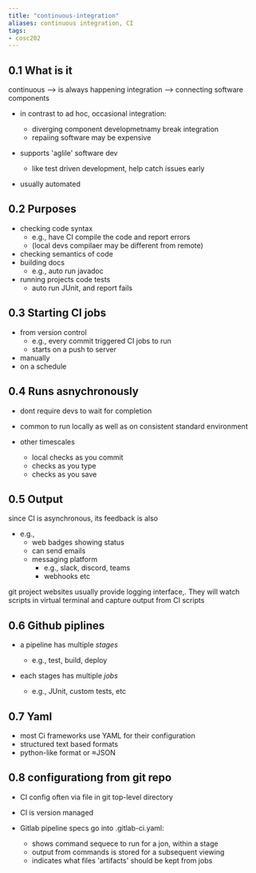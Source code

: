 ```yaml
---
title: "continuous-integration"
aliases: continuous integration, CI
tags: 
- cosc202
---
```

## 0.1 What is it
continuous --> is always happening
integration --> connecting software components

- in contrast to ad hoc, occasional integration:
	- diverging component developmetnamy break integration
	- repaiing software may be expensive

- supports 'aglile' software dev
	- like test driven development, help catch issues early

- usually automated

## 0.2 Purposes
- checking code syntax
	- e.g., have CI compile the code and report errors
	- (local devs compilaer may be different from remote)
- checking semantics of code
- building docs
	- e.g., auto run javadoc
- running projects code tests
	- auto run JUnit, and report fails

## 0.3 Starting CI jobs
- from version control
	- e.g., every commit triggered CI jobs to run
	- starts on a push to server
- manually
- on a schedule

## 0.4 Runs asnychronously
- dont require devs to wait for completion
- common to run locally as well as on consistent standard environment

- other timescales
	 - local checks as you commit
	 - checks as you type
	 - checks as you save

## 0.5 Output
since CI is asynchronous, its feedback is also

- e.g., 
	- web badges showing status
	- can send emails
	- messaging platform
		- e.g., slack, discord, teams
		- webhooks etc

git project websites usually provide logging interface,. They will watch scripts in virtual terminal and capture output from CI scripts

## 0.6 Github piplines

- a pipeline has multiple _stages_
	- e.g., test, build, deploy

- each stages has multiple _jobs_
	- e.g., JUnit, custom tests, etc

## 0.7 Yaml

- most Ci frameworks use YAML for their configuration
- structured text based formats
- python-like format or ≈JSON

## 0.8 configurationg from git repo

- CI config often via file in git top-level directory
- CI is version managed

- Gitlab pipeline specs go into .gitlab-ci.yaml:
	- shows command sequece to run for a jon, within a stage
	- output from commands is stored for a subsequent viewing
	- indicates what files 'artifacts' should be kept from jobs
